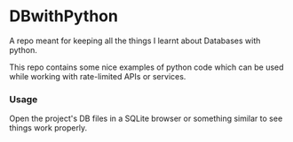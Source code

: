 # DBwithPython
A repo meant for keeping all the things I learnt about Databases with python.

This repo contains some nice examples of python code which can be used
while working with rate-limited APIs or services.


### Usage
Open the project's DB files in a SQLite browser or something similar to
see things work properly.
